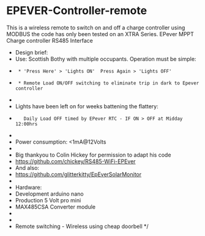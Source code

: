 # EPEVER-Controller-remote
This is a wireless remote to switch on and off a charge controller using MODBUS
the code has only been tested on an XTRA Series.
EPever MPPT Charge controller RS485 Interface
 *  Design brief:
 *   Use: Scottish Bothy with multiple occupants. Operation must be simple:  
 *      * 'Press Here' > 'Lights ON'  Press Again > 'Lights OFF'
 *      * Remote Load ON/OFF switching to eliminate trip in dark to Epever controller
 *       
 *   Lights have been left on for weeks battening the flattery:
 *        Daily Load OFF timed by EPever RTC - IF ON > OFF at Midday 12:00hrs
 *  
 *   Power consumption: <1mA@12Volts
 *    
 *  Big thankyou to Colin Hickey for permission to adapt his code
 *  https://github.com/chickey/RS485-WiFi-EPEver
 *  And also:
 *  https://github.com/glitterkitty/EpEverSolarMonitor 
 *
 *  Hardware:
 *    Development arduino nano  
 *    Production 5 Volt pro mini
 *    MAX485CSA Converter module
 *    
 *
 *    Remote switching - Wireless using cheap doorbell 
 */
